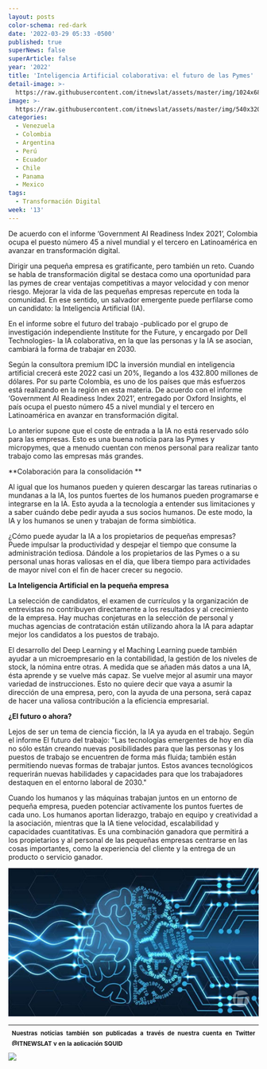 ```yaml
---
layout: posts
color-schema: red-dark
date: '2022-03-29 05:33 -0500'
published: true
superNews: false
superArticle: false
year: '2022'
title: 'Inteligencia Artificial colaborativa: el futuro de las Pymes'
detail-image: >-
  https://raw.githubusercontent.com/itnewslat/assets/master/img/1024x680/inteligencia-artificial-g.jpg
image: >-
  https://raw.githubusercontent.com/itnewslat/assets/master/img/540x320/inteligencia-artificial-p.jpg
categories:
  - Venezuela
  - Colombia
  - Argentina
  - Perú
  - Ecuador
  - Chile
  - Panama
  - Mexico
tags:
  - Transformación Digital
week: '13'
---
```

De acuerdo con el informe ‘Government AI Readiness Index 2021’, Colombia ocupa el puesto número 45 a nivel mundial y el tercero en Latinoamérica en avanzar en transformación digital.

Dirigir una pequeña empresa es gratificante, pero también un reto. Cuando se habla de transformación digital se destaca como una oportunidad para las pymes de crear ventajas competitivas a mayor velocidad y con menor riesgo. Mejorar la vida de las pequeñas empresas repercute en toda la comunidad. En ese sentido, un salvador emergente puede perfilarse como un candidato: la Inteligencia Artificial (IA).

En el informe sobre el futuro del trabajo -publicado por el grupo de investigación independiente Institute for the Future, y encargado por Dell Technologies- la IA colaborativa, en la que las personas y la IA se asocian, cambiará la forma de trabajar en 2030.

Según la consultora premium IDC la inversión mundial en inteligencia artificial crecerá este 2022 casi un 20%, llegando a los 432.800 millones de dólares. Por su parte Colombia, es uno de los países que más esfuerzos está realizando en la región en esta materia. De acuerdo con el informe ‘Government AI Readiness Index 2021’, entregado por Oxford Insights, el país ocupa el puesto número 45 a nivel mundial y el tercero en Latinoamérica en avanzar en transformación digital. 

Lo anterior supone que el coste de entrada a la IA no está reservado sólo para las empresas. Esto es una buena noticia para las Pymes y micropymes, que a menudo cuentan con menos personal para realizar tanto trabajo como las empresas más grandes. 

**Colaboración para la consolidación **

Al igual que los humanos pueden y quieren descargar las tareas rutinarias o mundanas a la IA, los puntos fuertes de los humanos pueden programarse e integrarse en la IA. Esto ayuda a la tecnología a entender sus limitaciones y a saber cuándo debe pedir ayuda a sus socios humanos. De este modo, la IA y los humanos se unen y trabajan de forma simbiótica.

¿Cómo puede ayudar la IA a los propietarios de pequeñas empresas? Puede impulsar la productividad y despejar el tiempo que consume la administración tediosa. Dándole a los propietarios de las Pymes o a su personal unas horas valiosas en el día, que libera tiempo para actividades de mayor nivel con el fin de hacer crecer su negocio.

**La Inteligencia Artificial en la pequeña empresa**

La selección de candidatos, el examen de currículos y la organización de entrevistas no contribuyen directamente a los resultados y al crecimiento de la empresa. Hay muchas conjeturas en la selección de personal y muchas agencias de contratación están utilizando ahora la IA para adaptar mejor los candidatos a los puestos de trabajo.

El desarrollo del Deep Learning y el Maching Learning puede también ayudar a un microempresario en la contabilidad, la gestión de los niveles de stock, la nómina entre otras. A medida que se añaden más datos a una IA, ésta aprende y se vuelve más capaz. Se vuelve mejor al asumir una mayor variedad de instrucciones. Esto no quiere decir que vaya a asumir la dirección de una empresa, pero, con la ayuda de una persona, será capaz de hacer una valiosa contribución a la eficiencia empresarial.

**¿El futuro o ahora?**

Lejos de ser un tema de ciencia ficción, la IA ya ayuda en el trabajo. Según el informe El futuro del trabajo: "Las tecnologías emergentes de hoy en día no sólo están creando nuevas posibilidades para que las personas y los puestos de trabajo se encuentren de forma más fluida; también están permitiendo nuevas formas de trabajar juntos. Estos avances tecnológicos requerirán nuevas habilidades y capacidades para que los trabajadores destaquen en el entorno laboral de 2030."

Cuando los humanos y las máquinas trabajan juntos en un entorno de pequeña empresa, pueden potenciar activamente los puntos fuertes de cada uno. Los humanos aportan liderazgo, trabajo en equipo y creatividad a la asociación, mientras que la IA tiene velocidad, escalabilidad y capacidades cuantitativas. Es una combinación ganadora que permitirá a los propietarios y al personal de las pequeñas empresas centrarse en las cosas importantes, como la experiencia del cliente y la entrega de un producto o servicio ganador.

![](https://raw.githubusercontent.com/itnewslat/assets/master/img/540x320/inteligencia-artificial-p.jpg)

<table style="height: 42px;" width="569">
<tbody>
<tr>
<td style="text-align: justify;"><sub><strong>Nuestras noticias también son publicadas a través de nuestra cuenta en Twitter <a href="https://twitter.com/itnewslat?lang=es">@ITNEWSLAT</a> y en la aplicación <a href="https://squidapp.co/en/">SQUID</a></strong></sub></td>
</tr>
</tbody>
</table>

<img src="https://tracker.metricool.com/c3po.jpg?hash=56f88a41e39ab42c063cc51676587a04"/>